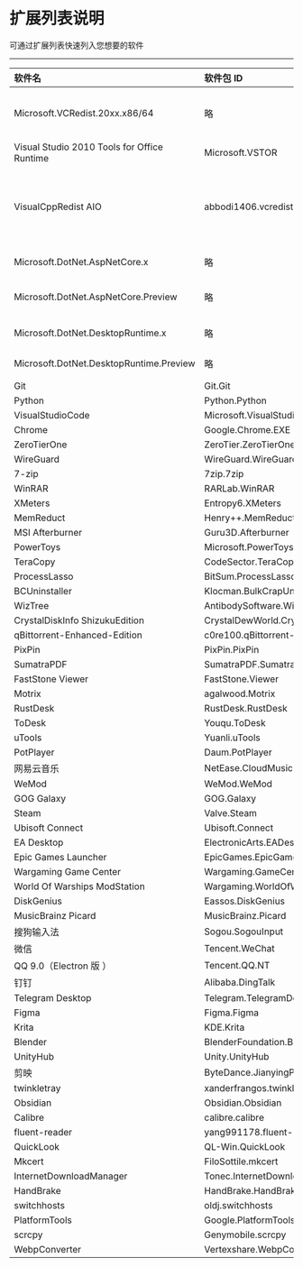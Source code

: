 # 扩展列表说明

可通过扩展列表快速列入您想要的软件

---

| 软件名                                      | 软件包 ID                                      | 备注                                                        |
| :------------------------------------------ | :--------------------------------------------- | :---------------------------------------------------------- |
| Microsoft.VCRedist.20xx.x86/64              | 略                                             | Microsoft Visual C++ 可再发行程序包                         |
| Visual Studio 2010 Tools for Office Runtime | Microsoft.VSTOR                                |                                                             |
| VisualCppRedist AIO                         | abbodi1406.vcredist                            | abbodi1406 开发的 vcredist 合集包，已替代独立列的 VC 运行时 |
| Microsoft.DotNet.AspNetCore.x               | 略                                             | ASP.NET Core 运行时                                         |
| Microsoft.DotNet.AspNetCore.Preview         | 略                                             | ASP.NET Core 运行时 预览版                                  |
| Microsoft.DotNet.DesktopRuntime.x           | 略                                             | .NET 桌面运行时                                             |
| Microsoft.DotNet.DesktopRuntime.Preview     | 略                                             | .NET 桌面运行时 预览版                                      |
| Git                                         | Git.Git                                        |                                                             |
| Python                                      | Python.Python                                  |                                                             |
| VisualStudioCode                            | Microsoft.VisualStudioCode                     |                                                             |
| Chrome                                      | Google.Chrome.EXE                              |                                                             |
| ZeroTierOne                                 | ZeroTier.ZeroTierOne                           |                                                             |
| WireGuard                                   | WireGuard.WireGuard                            |                                                             |
| 7-zip                                       | 7zip.7zip                                      |                                                             |
| WinRAR                                      | RARLab.WinRAR                                  |                                                             |
| XMeters                                     | Entropy6.XMeters                               |                                                             |
| MemReduct                                   | Henry++.MemReduct                              |                                                             |
| MSI Afterburner                             | Guru3D.Afterburner                             |                                                             |
| PowerToys                                   | Microsoft.PowerToys                            |                                                             |
| TeraCopy                                    | CodeSector.TeraCopy                            |                                                             |
| ProcessLasso                                | BitSum.ProcessLasso                            |                                                             |
| BCUninstaller                               | Klocman.BulkCrapUninstaller                    |                                                             |
| WizTree                                     | AntibodySoftware.WizTree                       |                                                             |
| CrystalDiskInfo ShizukuEdition              | CrystalDewWorld.CrystalDiskInfo.ShizukuEdition |                                                             |
| qBittorrent-Enhanced-Edition                | c0re100.qBittorrent-Enhanced-Edition           |                                                             |
| PixPin                                      | PixPin.PixPin                                  |                                                             |
| SumatraPDF                                  | SumatraPDF.SumatraPDF                          |                                                             |
| FastStone Viewer                            | FastStone.Viewer                               |                                                             |
| Motrix                                      | agalwood.Motrix                                |                                                             |
| RustDesk                                    | RustDesk.RustDesk                              |                                                             |
| ToDesk                                      | Youqu.ToDesk                                   |                                                             |
| uTools                                      | Yuanli.uTools                                  |                                                             |
| PotPlayer                                   | Daum.PotPlayer                                 |                                                             |
| 网易云音乐                                  | NetEase.CloudMusic                             |                                                             |
| WeMod                                       | WeMod.WeMod                                    |                                                             |
| GOG Galaxy                                  | GOG.Galaxy                                     |                                                             |
| Steam                                       | Valve.Steam                                    |                                                             |
| Ubisoft Connect                             | Ubisoft.Connect                                |                                                             |
| EA Desktop                                  | ElectronicArts.EADesktop                       |                                                             |
| Epic Games Launcher                         | EpicGames.EpicGamesLauncher                    |                                                             |
| Wargaming Game Center                       | Wargaming.GameCenter                           |                                                             |
| World Of Warships ModStation                | Wargaming.WorldOfWarshipsModStation            |                                                             |
| DiskGenius                                  | Eassos.DiskGenius                              |                                                             |
| MusicBrainz Picard                          | MusicBrainz.Picard                             |                                                             |
| 搜狗输入法                                  | Sogou.SogouInput                               |                                                             |
| 微信                                        | Tencent.WeChat                                 |                                                             |
| QQ 9.0（Electron 版 ）                      | Tencent.QQ.NT                                  |                                                             |
| 钉钉                                        | Alibaba.DingTalk                               |                                                             |
| Telegram Desktop                            | Telegram.TelegramDesktop                       |                                                             |
| Figma                                       | Figma.Figma                                    |                                                             |
| Krita                                       | KDE.Krita                                      |                                                             |
| Blender                                     | BlenderFoundation.Blender                      |                                                             |
| UnityHub                                    | Unity.UnityHub                                 |                                                             |
| 剪映                                        | ByteDance.JianyingPro                          |                                                             |
| twinkletray                                 | xanderfrangos.twinkletray                      |                                                             |
| Obsidian                                    | Obsidian.Obsidian                              |                                                             |
| Calibre                                     | calibre.calibre                                |                                                             |
| fluent-reader                               | yang991178.fluent-reader                       |                                                             |
| QuickLook                                   | QL-Win.QuickLook                               |                                                             |
| Mkcert                                      | FiloSottile.mkcert                             |                                                             |
| InternetDownloadManager                     | Tonec.InternetDownloadManager                  |                                                             |
| HandBrake                                   | HandBrake.HandBrake                            |                                                             |
| switchhosts                                 | oldj.switchhosts                               |                                                             |
| PlatformTools                               | Google.PlatformTools                           |                                                             |
| scrcpy                                      | Genymobile.scrcpy                              |                                                             |
| WebpConverter                               | Vertexshare.WebpConverter                      |                                                             |

